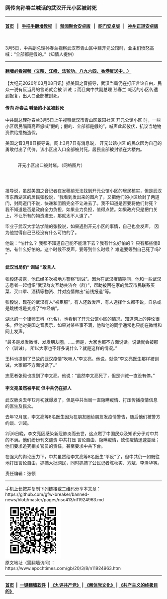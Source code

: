 ### 网传向孙春兰喊话的武汉开元小区被封死
------------------------

#### [首页](https://github.com/gfw-breaker/banned-news/blob/master/README.md) &nbsp;&nbsp;|&nbsp;&nbsp; [手把手翻墙教程](https://github.com/gfw-breaker/guides/wiki) &nbsp;&nbsp;|&nbsp;&nbsp; [禁闻聚合安卓版](https://github.com/gfw-breaker/bn-android) &nbsp;&nbsp;|&nbsp;&nbsp; [网门安卓版](https://github.com/oGate2/oGate) &nbsp;&nbsp;|&nbsp;&nbsp; [神州正道安卓版](https://github.com/SzzdOgate/update) 



<div><img alt="" class="aligncenter wp-post-image" src="https://i.epochtimes.com/assets/uploads/2020/03/page1-600x400.jpg"/>
<div class="red16 caption">
 <p>
  3月5日，中共副总理孙春兰视察武汉市青山区中建开元公馆时，业主们愤怒高喊：“全部都是假的。”（知情人提供）
 </p>
</div>
</div><hr/>

#### [翻墙必看视频（文昭、江峰、法轮功、八九六四、香港反送中...）](https://github.com/gfw-breaker/banned-news/blob/master/pages/link3.md)

<div><p>
 【大纪元2020年03月08日讯】据美国之音报导，武汉当局仍在打压言论自由，民众一说有反当局的言论就会被
 <ok href="https://www.epochtimes.com/gb/tag/%E8%AE%AD%E8%AF%AB.html">
  训诫
 </ok>
 ；而且向中共副总理
 <ok href="https://www.epochtimes.com/gb/tag/%E5%AD%99%E6%98%A5%E5%85%B0.html">
  孙春兰
 </ok>
 喊话的小区传遭到报复，出入口全部被封死。
</p>
<h4>
 <strong>
  传向
  <ok href="https://www.epochtimes.com/gb/tag/%E5%AD%99%E6%98%A5%E5%85%B0.html">
   孙春兰
  </ok>
  喊话的小区被封死
 </strong>
</h4>
<p>
 中共副总理孙春兰3月5日上午视察武汉市青山区翠园社区
 <ok href="https://www.epochtimes.com/gb/tag/%E5%BC%80%E5%85%83%E5%85%AC%E9%A6%86%E5%B0%8F%E5%8C%BA.html">
  开元公馆小区
 </ok>
 时，一些小区居民隔窗高声怒喊“假的；假的、全部都是假的”，喊声此起彼伏，抗议当地物资供给措施造假。
</p>
<p>
 美国之音3月8日报导说，网上3月7日有消息说，
 <ok href="https://www.epochtimes.com/gb/tag/%E5%BC%80%E5%85%83%E5%85%AC%E9%A6%86%E5%B0%8F%E5%8C%BA.html">
  开元公馆小区
 </ok>
 的民众因为自己的勇敢付出了代价。该小区出入口全部被封死，居民全部被封锁在大楼内。
</p>
<figure class="wp-caption aligncenter" id="attachment_11924979" style="width: 440px">
 <ok href="http://i.epochtimes.com/assets/uploads/2020/03/kaiyuanxiaoqu.jpg">
  <img alt="" class="size-full wp-image-11924979" src="http://i.epochtimes.com/assets/uploads/2020/03/kaiyuanxiaoqu.jpg"/>
 </ok>
 <br/><figcaption class="wp-caption-text">
  开元小区出口被封堵。（网络图片）
 </figcaption><br/>
</figure><br/>
<p>
 报导说，虽然美国之音记者在发稿前无法找到开元公馆小区的居民核实，但是武汉市东西湖区的居民张毅说，“我看到发出来的图片了，又把他们的小区给封了两道门，封两道门不说，快递和团购完全不让进去了。我不知道是否要将他们封死？ 我不知道是否是政府全力负担，如果全力负担，值得点赞。如果政府只是把门关上，不让所有的物资进去，那就太不人道了。”
</p>
<p>
 毕业于武汉大学法学院的张毅说，如果遇到开元小区的事情，自己也会发声， 因为他觉得自己已经没有什么可怕的了。
</p>
<p>
 他说：“怕什么？ 我都不知道自己能不能活下去？我有什么好怕的？ 只有那些傻B怕，有什么好怕的。这个时候不发声，要等到什么时候？ 难道要等到自己死了吗? ”
</p>
<h4>
 <strong>
  武汉当局仍“
  <ok href="https://www.epochtimes.com/gb/tag/%E8%AE%AD%E8%AF%AB.html">
   训诫
  </ok>
  ”敢言人
 </strong>
</h4>
<p>
 张毅还披露，他已经多次被地方警察“训诫”。因为在武汉疫情期间，他和一些武汉志愿者一起组织“武汉群友互助共济会（群）”，帮助被困在家的武汉市民联系买菜、买口罩、酒精等物资、并对疫情做出“前线报道”等。
</p>
<p>
 张毅说，现在的武汉有人“被臣服”，有人还敢发声，有人选择什么都不说，自杀或是跳楼或是变成了“神经病”。
</p>
<p>
 湖北的一个律师王科（化名），也看到了开元公馆小区的情况，知道网上的评论很多。但他对美国之音表示，如果对某些事不满，他和他的同学通常也只能在微博和网上发声。
</p>
<p>
 “最多是发发微博、发发朋友圈，……但是，大家也都不方面说话。说话就会被那个（训诫）。 所以大家也不好多说什么？就是这样的情况。”
</p>
<p>
 王科也提到了已故的武汉疫情“吹哨人”李文亮。他说，就像“李文亮医生那样被训诫，大家都不方面说话了。”
</p>
<p>
 志愿者张毅也提到了李文亮。他说：“虽然李文亮死了，但是训诫一直没有停。”
</p>
<h4>
 <strong>
  李文亮虽然被平反 但中共仍在抓人
 </strong>
</h4>
<p>
 武汉肺炎去年12月初就爆发了，但是中共当局一直隐瞒疫情、打压传播疫情信息的医生及民众。
</p>
<p>
 去年12月底，李文亮等8名医生因为在朋友圈给朋友发疫情警告，随后他们被警方约谈、训诫。
</p>
<p>
 2月6日晚，李文亮因感染新冠肺炎而去世，这点燃了中国民众及知识分子对中共的不满。他们纷纷刊文谴责
 <ok href="https://www.epochtimes.com/gb/tag/%E4%B8%AD%E5%85%B1%E6%89%93%E5%8E%8B.html">
  中共打压
 </ok>
 言论自由、隐瞒疫情，致使疫情迅速蔓延；他们要求追究相关官员的责任，甚至要求中共下台。
</p>
<p>
 在强大的舆论压力下，中共虽然给李文亮等8名医生“平反”了，但中共仍一如既往地打压言论自由，抓捕大批网民，同时抓捕了公民记者陈秋实、方斌、李泽华等。
</p>
<p>
 责任编辑：张顿
</p>
</div>
<hr/>
手机上长按并复制下列链接或二维码分享本文章：<br/>
https://github.com/gfw-breaker/banned-news/blob/master/pages/nsc413/n11924963.md <br/>
<a href='https://github.com/gfw-breaker/banned-news/blob/master/pages/nsc413/n11924963.md'><img src='https://github.com/gfw-breaker/banned-news/blob/master/pages/nsc413/n11924963.md.png'/></a> <br/>
原文地址（需翻墙访问）：https://www.epochtimes.com/gb/20/3/8/n11924963.htm


------------------------
#### [首页](https://github.com/gfw-breaker/banned-news/blob/master/README.md) &nbsp;|&nbsp; [一键翻墙软件](https://github.com/gfw-breaker/nogfw/blob/master/README.md) &nbsp;| [《九评共产党》](https://github.com/gfw-breaker/9ping.md/blob/master/README.md#九评之一评共产党是什么) | [《解体党文化》](https://github.com/gfw-breaker/jtdwh.md/blob/master/README.md) | [《共产主义的终极目的》](https://github.com/gfw-breaker/gczydzjmd.md/blob/master/README.md)


<img src='http://gfw-breaker.win/banned-news/pages/nsc413/n11924963.md' width='0px' height='0px'/>